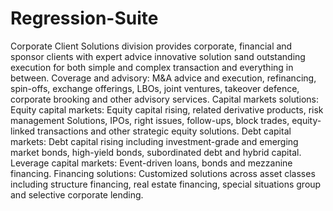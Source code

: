 # Regression-Suite
Corporate Client Solutions division provides corporate, financial and sponsor 
clients with expert advice innovative solution sand outstanding execution for 
both simple and complex transaction and everything in between. Coverage and 
advisory: M&A advice and execution, refinancing, spin-offs, exchange offerings, 
LBOs, joint ventures, takeover defence, corporate brooking and other advisory 
services. Capital markets solutions: Equity capital markets: Equity capital rising, 
related derivative products, risk management Solutions, IPOs, right issues, 
follow-ups, block trades, equity-linked transactions and other strategic equity 
solutions. Debt capital markets: Debt capital rising including investment-grade 
and emerging market bonds, high-yield bonds, subordinated debt and hybrid 
capital. Leverage capital markets: Event-driven loans, bonds and mezzanine 
financing. Financing solutions: Customized solutions across asset classes 
including structure financing, real estate financing, special situations group and 
selective corporate lending.

